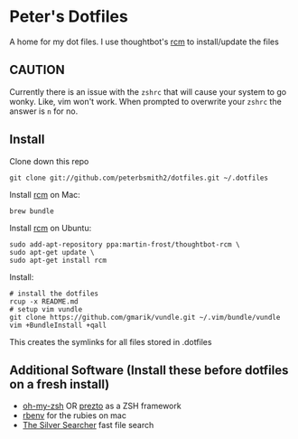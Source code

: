 Peter's Dotfiles
===============

A home for my dot files. I use thoughtbot's [rcm](https://github.com/thoughtbot/rcm) to install/update the files

CAUTION
-------
Currently there is an issue with the `zshrc` that will cause your system to go wonky. Like, vim won't work. When prompted to overwrite your `zshrc` the answer is `n` for no. 

Install    
-------

Clone down this repo

    git clone git://github.com/peterbsmith2/dotfiles.git ~/.dotfiles

Install [rcm](https://github.com/thoughtbot/rcm) on Mac:

    brew bundle
    
Install [rcm](https://github.com/thoughtbot/rcm) on Ubuntu: 

    sudo add-apt-repository ppa:martin-frost/thoughtbot-rcm \
    sudo apt-get update \
    sudo apt-get install rcm

Install:

    # install the dotfiles
    rcup -x README.md
    # setup vim vundle
    git clone https://github.com/gmarik/vundle.git ~/.vim/bundle/vundle
    vim +BundleInstall +qall

This creates the symlinks for all files stored in .dotfiles

Additional Software (Install these before dotfiles on a fresh install)
------------------

- [oh-my-zsh](https://github.com/robbyrussell/oh-my-zsh) OR [prezto](https://github.com/sorin-ionescu/prezto) as a ZSH framework
- [rbenv](https://github.com/sstephenson/rbenv) for the rubies on mac
- [The Silver Searcher](https://github.com/ggreer/the_silver_searcher) fast file search
